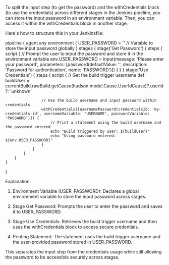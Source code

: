 To split the input step (to get the password) and the withCredentials block (to use the credentials) across different stages in the Jenkins pipeline, you can store the input password in an environment variable. Then, you can access it within the withCredentials block in another stage.

Here's how to structure this in your Jenkinsfile:

pipeline {
    agent any
    environment {
        USER_PASSWORD = '' // Variable to store the input password globally
    }
    stages {
        stage('Get Password') {
            steps {
                script {
                    // Prompt the user to input the password and store it in the environment variable
                    env.USER_PASSWORD = input(message: 'Please enter your password', parameters: [password(defaultValue: '', description: 'Password for authentication', name: 'PASSWORD')])
                }
            }
        }
        stage('Use Credentials') {
            steps {
                script {
                    // Get the build trigger username
                    def buildUser = currentBuild.rawBuild.getCause(hudson.model.Cause.UserIdCause)?.userId ?: 'unknown'

                    // Use the build username and input password within credentials
                    withCredentials([usernamePassword(credentialsId: 'my-credentials-id', usernameVariable: 'USERNAME', passwordVariable: 'PASSWORD')]) {
                        // Print a statement using the build username and the password entered
                        echo "Build triggered by user: ${buildUser}"
                        echo "Using password entered: ${env.USER_PASSWORD}"
                    }
                }
            }
        }
    }
}

Explanation:

1. Environment Variable (USER_PASSWORD): Declares a global environment variable to store the input password across stages.


2. Stage Get Password: Prompts the user to enter the password and saves it to USER_PASSWORD.


3. Stage Use Credentials: Retrieves the build trigger username and then uses the withCredentials block to access secure credentials.


4. Printing Statement: The statement uses the build trigger username and the user-provided password stored in USER_PASSWORD.



This separates the input step from the credentials usage while still allowing the password to be accessible securely across stages.
